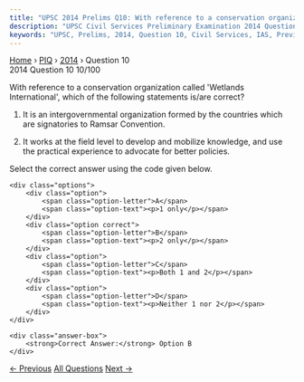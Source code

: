 ```yaml
---
title: "UPSC 2014 Prelims Q10: With reference to a conservation organization called 'Wetlan..."
description: "UPSC Civil Services Preliminary Examination 2014 Question 10 with options and answer"
keywords: "UPSC, Prelims, 2014, Question 10, Civil Services, IAS, Previous Year Questions"
---
```


<nav class="breadcrumb">
    <a href="../../">Home</a>
    <span>›</span>
    <a href="../">PIQ</a>
    <span>›</span>
    <a href="./">2014</a>
    <span>›</span>
    <span>Question 10</span>
</nav>

<div class="question-header">
    <div class="question-meta">
        <span class="year-badge">2014</span>
        <span class="question-number">Question 10</span>
        <span class="progress">10/100</span>
    </div>
    <div class="progress-bar">
        <div class="progress-fill" style="width: 10.0%"></div>
    </div>
</div>

<div class="question-content">
    <div class="question-text">
        <p>With reference to a conservation organization called 'Wetlands International', which of the following statements is/are correct?</p>
<ol>
<li>
<p>It is an intergovernmental organization formed by the countries which are signatories to Ramsar Convention.</p>
</li>
<li>
<p>It works at the field level to develop and mobilize knowledge, and use the practical experience to advocate for better policies.</p>
</li>
</ol>
<p>Select the correct answer using the code given below.</p>
    </div>
    
    <div class="options">
        <div class="option">
            <span class="option-letter">A</span>
            <span class="option-text"><p>1 only</p></span>
        </div>
        <div class="option correct">
            <span class="option-letter">B</span>
            <span class="option-text"><p>2 only</p></span>
        </div>
        <div class="option">
            <span class="option-letter">C</span>
            <span class="option-text"><p>Both 1 and 2</p></span>
        </div>
        <div class="option">
            <span class="option-letter">D</span>
            <span class="option-text"><p>Neither 1 nor 2</p></span>
        </div>
    </div>

    <div class="answer-box">
        <strong>Correct Answer:</strong> Option B
    </div>
</div>

<div class="question-nav">
    <a href="../q009-consider-the-following-pairs-1-dampa-tiger-reserve/" class="nav-btn prev">← Previous</a>
    <a href="../" class="nav-btn center">All Questions</a>
    <a href="../q011-with-reference-to-a-grouping-of-countries-known-as/" class="nav-btn next">Next →</a>
</div>
